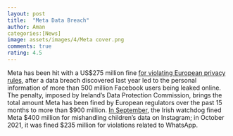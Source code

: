 ```yaml
---
layout: post
title:  "Meta Data Breach"
author: Aman
categories:[News]
image: assets/images/4/Meta cover.png
comments: true
rating: 4.5
---
```


Meta has been hit with a US$275 million fine [for violating European privacy rules](https://www.nytimes.com/2022/11/28/business/meta-fine-eu-privacy.html), after a data breach discovered last year led to the personal information of more than 500 million Facebook users being leaked online. The penalty, imposed by Ireland’s Data Protection Commission, brings the total amount Meta has been fined by European regulators over the past 15 months to more than $900 million. [In September](https://www.linkedin.com/news/story/meta-fined-400-million-over-privacy-5428828/), the Irish watchdog fined Meta $400 million for mishandling children’s data on Instagram; in October 2021, it was fined $235 million for violations related to WhatsApp.



